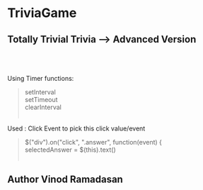# TriviaGame
## Totally Trivial Trivia --> Advanced Version  <br /> <br /><br />
Using Timer functions:<br />
> setInterval<br />
> setTimeout<br />
> clearInterval<br /><br />

Used : Click Event to pick this click value/event<br />
>$("div").on("click", ".answer", function(event) {<br />
  >selectedAnswer = $(this).text()<br /><br />
## Author Vinod Ramadasan
